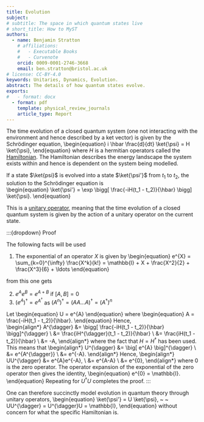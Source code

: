 ```yaml
---
title: Evolution
subject: 
# subtitle: The space in which quantum states live
# short_title: How to MyST
authors:
  - name: Benjamin Stratton
    # affiliations:
    #   - Executable Books
    #   - Curvenote
    orcid: 0009-0001-2746-3668
    email: ben.stratton@bristol.ac.uk
# license: CC-BY-4.0
keywords: Unitaries, Dynamics, Evolution.  
abstract: The details of how quantum states evolve.    
exports:
#   - format: docx
  - format: pdf
    template: physical_review_journals
    article_type: Report
---
```


The time evolution of a closed quantum system (one not interacting with the environment and hence described by a ket vector) is given by the Schrödinger equation, 
\begin{equation}
i \hbar \frac{d}{dt} \ket{\psi} = H \ket{\psi},
\end{equation}
where $H$ is a hermitian  operators called the [Hamiltonian](#https://en.wikipedia.org/wiki/Hamiltonian_(quantum_mechanics)). The Hamiltonian describes the energy landscape the system exists within and hence is dependent on the system being modelled. 

If a state $\ket{psi}$ is evolved into a state $\ket{\psi'}$ from $t_1$ to $t_2$, the solution to the Schrödinger equation is  
\begin{equation}
\ket{\psi'} = \exp \bigg[ \frac{-iH(t_1 - t_2)}{\hbar} \bigg] \ket{\psi}. 
\end{equation}

This is a [unitary operator](#target_unitary_adjoint_page), meaning that the time evolution of a closed quantum system is given by the action of a unitary operator on the current state. 

:::{dropdown} Proof

The following facts will be used 

1. The exponential of an operator $X$ is given by 
\begin{equation}
e^{X} = \sum_{k=0}^{\infty} \frac{X^k}{k!} = \mathbb{I} + X + \frac{X^2}{2} + \frac{X^3}{6} + \ldots
\end{equation}

from this one gets 

2. $e^{A}e^{B}=e^{A+B}$ if $[A,B] = 0$ 
3. $(e^{A})^{\dagger} = e^{A^{\dagger}}$ as $(A^{n})^{\dagger} = (AA \ldots A)^{\dagger} = (A^{\dagger})^{n}$

Let
\begin{equation}
U = e^{A}
\end{equation}
where
\begin{equation}
A = \frac{-iH(t_1 - t_2)}{\hbar}.
\end{equation}
Hence,  
\begin{align*}
A^{\dagger} &= \bigg[ \frac{-iH(t_1 - t_2)}{\hbar} \bigg]^{\dagger} \\
&= \frac{iH^{\dagger}(t_1 - t_2)}{\hbar} \\
&= \frac{iH(t_1 - t_2)}{\hbar} \\
&= -A,
\end{align*}
where the fact that $H=H^{\dagger}$ has been used. This means that 
\begin{align*}
U^{\dagger} &= \big[ e^{A} \big]^{\dagger} \\
&= e^{A^{\dagger}} \\
&= e^{-A}.
\end{align*}
Hence, 
\begin{align*}
UU^{\dagger} &= e^{A}e^{-A}, \\
&= e^{A-A} \\
&= e^{0},
\end{align*}
where $0$ is the zero operator. The operator expansion of the exponential of the zero operator then gives the identity, 
\begin{equation}
e^{0} = \mathbb{I}.
\end{equation}
Repeating for $U^{\dagger}U$ completes the proof. 
:::

One can therefore succinctly model evolution in quantum theory through unitary operators, 
\begin{equation}
\ket{\psi'} = U \ket{\psi}, ~ ~ UU^{\dagger} = U^{\dagger}U = \mathbb{I},
\end{equation} 
without concern for what the specific Hamiltonian is. 

<!-- ## Pauli Operators

The [Pauli operators](https://en.wikipedia.org/wiki/Pauli_matrices) are given by 
\begin{equation}

X = \begin{pmatrix} 0 & 1 \\ 1 & 0 \end{pmatrix}, ~~ Y = \begin{pmatrix} 0 & -i \\ i & 0 \end{pmatrix}, ~ ~ Z = \begin{pmatrix} 1 & 0 \\ 0 & -1 \end{pmatrix}.

\end{equation}

The are traceless, [unitary](#target_unitary_adjoint_page) and [hermitian](#hermitian_adjoint_page_target).  -->